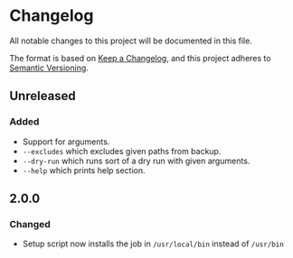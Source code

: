 # Changelog
All notable changes to this project will be documented in this file.

The format is based on [Keep a Changelog](https://keepachangelog.com/en/1.0.0/),
and this project adheres to [Semantic Versioning](https://semver.org/spec/v2.0.0.html).

## Unreleased
### Added
- Support for arguments.
- `--excludes` which excludes given paths from backup.
- `--dry-run` which runs sort of a dry run with given arguments.
- `--help` which prints help section.

## 2.0.0
### Changed
- Setup script now installs the job in `/usr/local/bin` instead of `/usr/bin`
